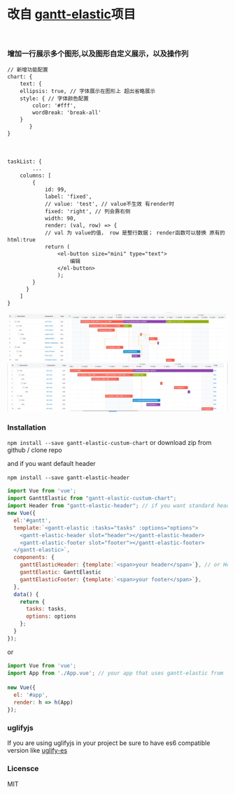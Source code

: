 <h1>改自 <a href="https://github.com/neuronetio/gantt-elastic">gantt-elastic</a>项目</h1>
<br>
<h3>增加一行展示多个图形,以及图形自定义展示，以及操作列</h3>

```
// 新增功能配置
chart: {
	text: {
	ellipsis: true, // 字体展示在图形上 超出省略展示
	style: { // 字体颜色配置
		color: '#fff',
		wordBreak: 'break-all'
	}
       }
}



taskList: {
        ...
	columns: [
		{
			id: 99,
			label: 'fixed',
			// value: 'test', // value不生效 有render时
			fixed: 'right', // 列会靠右侧
			width: 90,
			render: (val, row) => {
			// val 为 value的值， row 是整行数据； render函数可以替换 原有的html:true
			return (
				<el-button size="mini" type="text">
					编辑
				</el-button>
				);
		}
	  }
	]
}
```

![preview img](70c1260f1f1aa2352ed7cd00f195789.png)
![preview img](67a6r14324h346l64534sr555435aa6.png)

### Installation

`npm install --save gantt-elastic-custum-chart` or download zip from github / clone repo

and if you want default header

`npm install --save gantt-elastic-header`

```javascript
import Vue from 'vue';
import GanttElastic from "gantt-elastic-custum-chart";
import Header from "gantt-elastic-header"; // if you want standard header (npm i -s gantt-elastic-header)
new Vue({
  el:'#gantt',
  template:`<gantt-elastic :tasks="tasks" :options="options">
    <gantt-elastic-header slot="header"></gantt-elastic-header>
    <gantt-elastic-footer slot="footer"></gantt-elastic-footer>
  </gantt-elastic>`,
  components: {
    ganttElasticHeader: {template:`<span>your header</span>`}, // or Header
    ganttElastic: GanttElastic
    ganttElasticFooter: {template:`<span>your footer</span>`},
  },
  data() {
    return {
      tasks: tasks,
      options: options
    };
  }
});
```

or

```javascript
import Vue from 'vue';
import App from './App.vue'; // your app that uses gantt-elastic from 'gantt-elastic/src/GanttElastic.vue'

new Vue({
  el: '#app',
  render: h => h(App)
});
```

### uglifyjs

If you are using uglifyjs in your project be sure to have es6 compatible version like [uglify-es](https://www.npmjs.com/package/uglify-es)

### Licensce

MIT
